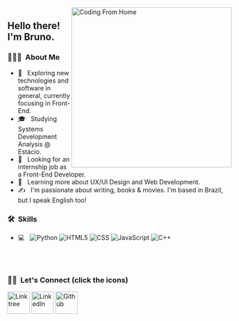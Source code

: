 <img src="https://media.giphy.com/media/26tn33aiTi1jkl6H6/giphy.gif"  width= "360px" align="right" alt="Coding From Home"/>

<h2> Hello there! I'm Bruno.</h2>

<h3> 👨🏻‍💻 &nbsp;About Me </h3>

- 🤔 &nbsp; Exploring new technologies and software in general, currently focusing in Front-End.
- 🎓 &nbsp; Studying Systems Development Analysis @ Estácio.
- 💼 &nbsp; Looking for an internship job as a Front-End Developer.
- 🌱 &nbsp; Learning more about UX/UI Design and Web Development.
- ✍️ &nbsp; I'm passionate about writing, books & movies. I'm based in Brazil, but I speak English too!

<h3> 🛠 &nbsp;Skills</h3>

- 💻 &nbsp;
  ![Python](https://img.shields.io/badge/-Python-333333?style=flat&logo=python)
  ![HTML5](https://img.shields.io/badge/-HTML5-333333?style=flat&logo=HTML5)
  ![CSS](https://img.shields.io/badge/-CSS-333333?style=flat&logo=CSS3&logoColor=1572B6)
  ![JavaScript](https://img.shields.io/badge/-JavaScript-333333?style=flat&logo=javascript)
  ![C++](https://img.shields.io/badge/-C++-333333?style=flat&logo=C%2B%2B&logoColor=00599C)

<br/>

<br/>

<h3> 🤝🏻 &nbsp;Let's Connect (click the icons) </h3>

<p align="left">
<a href="https://linktr.ee/bruviriato/"><img alt="Linktree" src="https://img.icons8.com/color/480/linktree.png" width="50px"></a>
<a href="https://www.linkedin.com/in/bruviriato-programming/"><img alt="LinkedIn" src="https://cdn-icons-png.flaticon.com/512/174/174857.png" width="50px"></a>
<a href="https://github.com/brunoir"><img alt="Github" src="https://cdn-icons-png.flaticon.com/512/25/25231.png" width="50px"></a>

</p>
